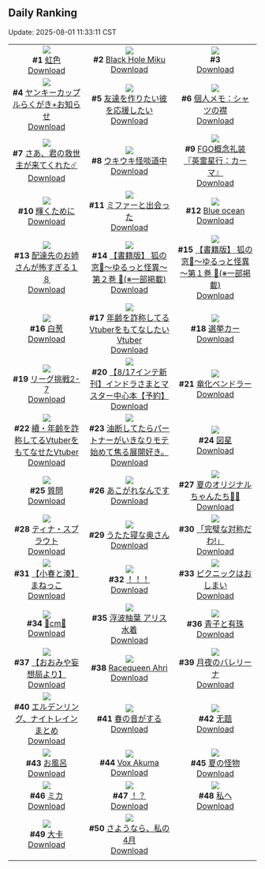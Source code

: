## Daily Ranking
Update: 2025-08-01 11:33:11 CST

|      |      |      |
| :----: | :----: | :----: |
| ![](https://i.pixiv.re/c/240x480/img-master/img/2025/07/29/00/00/21/133229733_p0_master1200.jpg)<br>**#1** [虹色](https://www.pixiv.net/artworks/133229733)<br>[Download](https://i.pixiv.re/img-original/img/2025/07/29/00/00/21/133229733_p0.png) | ![](https://i.pixiv.re/c/240x480/img-master/img/2025/07/29/00/12/05/133230512_p0_master1200.jpg)<br>**#2** [Black Hole Miku](https://www.pixiv.net/artworks/133230512)<br>[Download](https://i.pixiv.re/img-original/img/2025/07/29/00/12/05/133230512_p0.jpg) | ![](https://s.pximg.net/common/images/limit_unviewable_s.png)<br>**#3** [](https://www.pixiv.net/artworks/133286281)<br>[Download](https://s.pximg.net/common/images/limit_unviewable_s.png) |
| ![](https://i.pixiv.re/c/240x480/img-master/img/2025/07/29/20/12/38/133255761_p0_master1200.jpg)<br>**#4** [ヤンキーカップルらくがき+お知らせ](https://www.pixiv.net/artworks/133255761)<br>[Download](https://i.pixiv.re/img-original/img/2025/07/29/20/12/38/133255761_p0.jpg) | ![](https://i.pixiv.re/c/240x480/img-master/img/2025/07/30/17/00/46/133285310_p0_master1200.jpg)<br>**#5** [友達を作りたい彼を応援したい](https://www.pixiv.net/artworks/133285310)<br>[Download](https://i.pixiv.re/img-original/img/2025/07/30/17/00/46/133285310_p0.jpg) | ![](https://i.pixiv.re/c/240x480/img-master/img/2025/07/29/06/00/08/133237442_p0_master1200.jpg)<br>**#6** [個人メモ：シャツの襟](https://www.pixiv.net/artworks/133237442)<br>[Download](https://i.pixiv.re/img-original/img/2025/07/29/06/00/08/133237442_p0.jpg) |
| ![](https://i.pixiv.re/c/240x480/img-master/img/2025/07/29/00/00/15/133229694_p0_master1200.jpg)<br>**#7** [さあ、君の救世主が来てくれた☄️](https://www.pixiv.net/artworks/133229694)<br>[Download](https://i.pixiv.re/img-original/img/2025/07/29/00/00/15/133229694_p0.jpg) | ![](https://i.pixiv.re/c/240x480/img-master/img/2025/07/30/00/00/16/133265318_p0_master1200.jpg)<br>**#8** [ウキウキ怪啖道中](https://www.pixiv.net/artworks/133265318)<br>[Download](https://i.pixiv.re/img-original/img/2025/07/30/00/00/16/133265318_p0.jpg) | ![](https://i.pixiv.re/c/240x480/img-master/img/2025/07/30/13/44/49/133281260_p0_master1200.jpg)<br>**#9** [FGO概念礼装『英霊星行：カーマ』](https://www.pixiv.net/artworks/133281260)<br>[Download](https://i.pixiv.re/img-original/img/2025/07/30/13/44/49/133281260_p0.png) |
| ![](https://i.pixiv.re/c/240x480/img-master/img/2025/07/29/00/00/05/133229607_p0_master1200.jpg)<br>**#10** [輝くために](https://www.pixiv.net/artworks/133229607)<br>[Download](https://i.pixiv.re/img-original/img/2025/07/29/00/00/05/133229607_p0.jpg) | ![](https://i.pixiv.re/c/240x480/img-master/img/2025/07/29/15/32/56/133247768_p0_master1200.jpg)<br>**#11** [ミファーと出会った](https://www.pixiv.net/artworks/133247768)<br>[Download](https://i.pixiv.re/img-original/img/2025/07/29/15/32/56/133247768_p0.jpg) | ![](https://i.pixiv.re/c/240x480/img-master/img/2025/07/30/16/28/01/133284482_p0_master1200.jpg)<br>**#12** [Blue ocean](https://www.pixiv.net/artworks/133284482)<br>[Download](https://i.pixiv.re/img-original/img/2025/07/30/16/28/01/133284482_p0.jpg) |
| ![](https://i.pixiv.re/c/240x480/img-master/img/2025/07/30/13/48/00/133250616_p0_master1200.jpg)<br>**#13** [配達先のお姉さんが怖すぎる１８](https://www.pixiv.net/artworks/133250616)<br>[Download](https://i.pixiv.re/img-original/img/2025/07/30/13/48/00/133250616_p0.jpg) | ![](https://i.pixiv.re/c/240x480/img-master/img/2025/07/30/22/01/18/133296003_p0_master1200.jpg)<br>**#14** [【書籍版】 狐の窓🦊～ゆるっと怪異～第２巻 🫶(※一部掲載)](https://www.pixiv.net/artworks/133296003)<br>[Download](https://i.pixiv.re/img-original/img/2025/07/30/22/01/18/133296003_p0.jpg) | ![](https://i.pixiv.re/c/240x480/img-master/img/2025/07/30/21/54/04/133295572_p0_master1200.jpg)<br>**#15** [【書籍版】 狐の窓🦊～ゆるっと怪異～第１巻 🫶(※一部掲載)](https://www.pixiv.net/artworks/133295572)<br>[Download](https://i.pixiv.re/img-original/img/2025/07/30/21/54/04/133295572_p0.jpg) |
| ![](https://i.pixiv.re/c/240x480/img-master/img/2025/07/30/00/42/14/133267374_p0_master1200.jpg)<br>**#16** [白葱](https://www.pixiv.net/artworks/133267374)<br>[Download](https://i.pixiv.re/img-original/img/2025/07/30/00/42/14/133267374_p0.jpg) | ![](https://i.pixiv.re/c/240x480/img-master/img/2025/07/29/20/59/06/133257469_p0_master1200.jpg)<br>**#17** [年齢を詐称してるVtuberをもてなしたいVtuber](https://www.pixiv.net/artworks/133257469)<br>[Download](https://i.pixiv.re/img-original/img/2025/07/29/20/59/06/133257469_p0.png) | ![](https://i.pixiv.re/c/240x480/img-master/img/2025/07/29/21/05/14/133257894_p0_master1200.jpg)<br>**#18** [選挙カー](https://www.pixiv.net/artworks/133257894)<br>[Download](https://i.pixiv.re/img-original/img/2025/07/29/21/05/14/133257894_p0.jpg) |
| ![](https://i.pixiv.re/c/240x480/img-master/img/2025/07/29/19/43/22/133254593_p0_master1200.jpg)<br>**#19** [リーグ挑戦2-7](https://www.pixiv.net/artworks/133254593)<br>[Download](https://i.pixiv.re/img-original/img/2025/07/29/19/43/22/133254593_p0.png) | ![](https://i.pixiv.re/c/240x480/img-master/img/2025/07/30/20/33/06/133292235_p0_master1200.jpg)<br>**#20** [【8/17インテ新刊】インドラさまとマスター中心本【予約】](https://www.pixiv.net/artworks/133292235)<br>[Download](https://i.pixiv.re/img-original/img/2025/07/30/20/33/06/133292235_p0.jpg) | ![](https://i.pixiv.re/c/240x480/img-master/img/2025/07/29/02/15/01/133234198_p0_master1200.jpg)<br>**#21** [竜化ペンドラー](https://www.pixiv.net/artworks/133234198)<br>[Download](https://i.pixiv.re/img-original/img/2025/07/29/02/15/01/133234198_p0.jpg) |
| ![](https://i.pixiv.re/c/240x480/img-master/img/2025/07/30/21/24/59/133294418_p0_master1200.jpg)<br>**#22** [續・年齢を詐称してるVtuberをもてなせたVtuber](https://www.pixiv.net/artworks/133294418)<br>[Download](https://i.pixiv.re/img-original/img/2025/07/30/21/24/59/133294418_p0.png) | ![](https://i.pixiv.re/c/240x480/img-master/img/2025/07/30/18/29/43/133287885_p0_master1200.jpg)<br>**#23** [油断してたらパートナーがいきなりモテ始めて焦る展開好き。](https://www.pixiv.net/artworks/133287885)<br>[Download](https://i.pixiv.re/img-original/img/2025/07/30/18/29/43/133287885_p0.jpg) | ![](https://i.pixiv.re/c/240x480/img-master/img/2025/07/30/08/31/21/133275687_p0_master1200.jpg)<br>**#24** [図星](https://www.pixiv.net/artworks/133275687)<br>[Download](https://i.pixiv.re/img-original/img/2025/07/30/08/31/21/133275687_p0.jpg) |
| ![](https://i.pixiv.re/c/240x480/img-master/img/2025/07/30/12/22/45/133279645_p0_master1200.jpg)<br>**#25** [質問](https://www.pixiv.net/artworks/133279645)<br>[Download](https://i.pixiv.re/img-original/img/2025/07/30/12/22/45/133279645_p0.png) | ![](https://i.pixiv.re/c/240x480/img-master/img/2025/07/29/23/07/04/133263015_p0_master1200.jpg)<br>**#26** [あこがれなんです](https://www.pixiv.net/artworks/133263015)<br>[Download](https://i.pixiv.re/img-original/img/2025/07/29/23/07/04/133263015_p0.jpg) | ![](https://i.pixiv.re/c/240x480/img-master/img/2025/07/30/00/00/21/133265362_p0_master1200.jpg)<br>**#27** [夏のオリジナルちゃんたち🐤🛟](https://www.pixiv.net/artworks/133265362)<br>[Download](https://i.pixiv.re/img-original/img/2025/07/30/00/00/21/133265362_p0.jpg) |
| ![](https://i.pixiv.re/c/240x480/img-master/img/2025/07/29/00/00/12/133229671_p0_master1200.jpg)<br>**#28** [ティナ・スプラウト](https://www.pixiv.net/artworks/133229671)<br>[Download](https://i.pixiv.re/img-original/img/2025/07/29/00/00/12/133229671_p0.png) | ![](https://i.pixiv.re/c/240x480/img-master/img/2025/07/29/00/01/09/133229901_p0_master1200.jpg)<br>**#29** [うたた寝な奥さん](https://www.pixiv.net/artworks/133229901)<br>[Download](https://i.pixiv.re/img-original/img/2025/07/29/00/01/09/133229901_p0.jpg) | ![](https://i.pixiv.re/c/240x480/img-master/img/2025/07/29/00/00/14/133229690_p0_master1200.jpg)<br>**#30** [「完璧な対称だわ!」](https://www.pixiv.net/artworks/133229690)<br>[Download](https://i.pixiv.re/img-original/img/2025/07/29/00/00/14/133229690_p0.png) |
| ![](https://i.pixiv.re/c/240x480/img-master/img/2025/07/29/20/12/41/133255764_p0_master1200.jpg)<br>**#31** [【小春と湊】まねっこ](https://www.pixiv.net/artworks/133255764)<br>[Download](https://i.pixiv.re/img-original/img/2025/07/29/20/12/41/133255764_p0.png) | ![](https://i.pixiv.re/c/240x480/img-master/img/2025/07/30/00/00/19/133265341_p0_master1200.jpg)<br>**#32** [！！！](https://www.pixiv.net/artworks/133265341)<br>[Download](https://i.pixiv.re/img-original/img/2025/07/30/00/00/19/133265341_p0.png) | ![](https://i.pixiv.re/c/240x480/img-master/img/2025/07/30/11/52/24/133278880_p0_master1200.jpg)<br>**#33** [ピクニックはおしまい](https://www.pixiv.net/artworks/133278880)<br>[Download](https://i.pixiv.re/img-original/img/2025/07/30/11/52/24/133278880_p0.jpg) |
| ![](https://i.pixiv.re/c/240x480/img-master/img/2025/07/29/20/53/44/133257292_p0_master1200.jpg)<br>**#34** [💙cm💙](https://www.pixiv.net/artworks/133257292)<br>[Download](https://i.pixiv.re/img-original/img/2025/07/29/20/53/44/133257292_p0.png) | ![](https://i.pixiv.re/c/240x480/img-master/img/2025/07/29/01/34/05/133233251_p0_master1200.jpg)<br>**#35** [浮波柚葉  アリス水着](https://www.pixiv.net/artworks/133233251)<br>[Download](https://i.pixiv.re/img-original/img/2025/07/29/01/34/05/133233251_p0.png) | ![](https://i.pixiv.re/c/240x480/img-master/img/2025/07/29/12/37/37/133244162_p0_master1200.jpg)<br>**#36** [青子と有珠](https://www.pixiv.net/artworks/133244162)<br>[Download](https://i.pixiv.re/img-original/img/2025/07/29/12/37/37/133244162_p0.png) |
| ![](https://i.pixiv.re/c/240x480/img-master/img/2025/07/30/19/31/47/133289998_p0_master1200.jpg)<br>**#37** [【おおみや妄想局より】](https://www.pixiv.net/artworks/133289998)<br>[Download](https://i.pixiv.re/img-original/img/2025/07/30/19/31/47/133289998_p0.png) | ![](https://i.pixiv.re/c/240x480/img-master/img/2025/07/29/12/56/13/133244556_p0_master1200.jpg)<br>**#38** [Racequeen Ahri](https://www.pixiv.net/artworks/133244556)<br>[Download](https://i.pixiv.re/img-original/img/2025/07/29/12/56/13/133244556_p0.jpg) | ![](https://i.pixiv.re/c/240x480/img-master/img/2025/07/29/03/19/31/133235335_p0_master1200.jpg)<br>**#39** [月夜のバレリーナ](https://www.pixiv.net/artworks/133235335)<br>[Download](https://i.pixiv.re/img-original/img/2025/07/29/03/19/31/133235335_p0.jpg) |
| ![](https://i.pixiv.re/c/240x480/img-master/img/2025/07/29/14/23/29/133246327_p0_master1200.jpg)<br>**#40** [エルデンリング、ナイトレインまとめ](https://www.pixiv.net/artworks/133246327)<br>[Download](https://i.pixiv.re/img-original/img/2025/07/29/14/23/29/133246327_p0.png) | ![](https://i.pixiv.re/c/240x480/img-master/img/2025/07/29/23/05/17/133262934_p0_master1200.jpg)<br>**#41** [春の音がする](https://www.pixiv.net/artworks/133262934)<br>[Download](https://i.pixiv.re/img-original/img/2025/07/29/23/05/17/133262934_p0.jpg) | ![](https://i.pixiv.re/c/240x480/img-master/img/2025/07/30/02/19/12/133270021_p0_master1200.jpg)<br>**#42** [无题](https://www.pixiv.net/artworks/133270021)<br>[Download](https://i.pixiv.re/img-original/img/2025/07/30/02/19/12/133270021_p0.jpg) |
| ![](https://i.pixiv.re/c/240x480/img-master/img/2025/07/30/07/00/04/133274041_p0_master1200.jpg)<br>**#43** [お風呂](https://www.pixiv.net/artworks/133274041)<br>[Download](https://i.pixiv.re/img-original/img/2025/07/30/07/00/04/133274041_p0.png) | ![](https://i.pixiv.re/c/240x480/img-master/img/2025/07/29/02/31/25/133234523_p0_master1200.jpg)<br>**#44** [Vox Akuma](https://www.pixiv.net/artworks/133234523)<br>[Download](https://i.pixiv.re/img-original/img/2025/07/29/02/31/25/133234523_p0.png) | ![](https://i.pixiv.re/c/240x480/img-master/img/2025/07/29/19/04/47/133253341_p0_master1200.jpg)<br>**#45** [夏の怪物](https://www.pixiv.net/artworks/133253341)<br>[Download](https://i.pixiv.re/img-original/img/2025/07/29/19/04/47/133253341_p0.jpg) |
| ![](https://i.pixiv.re/c/240x480/img-master/img/2025/07/30/00/00/08/133265252_p0_master1200.jpg)<br>**#46** [ミカ](https://www.pixiv.net/artworks/133265252)<br>[Download](https://i.pixiv.re/img-original/img/2025/07/30/00/00/08/133265252_p0.jpg) | ![](https://i.pixiv.re/c/240x480/img-master/img/2025/07/29/19/07/24/133253424_p0_master1200.jpg)<br>**#47** [！？](https://www.pixiv.net/artworks/133253424)<br>[Download](https://i.pixiv.re/img-original/img/2025/07/29/19/07/24/133253424_p0.jpg) | ![](https://i.pixiv.re/c/240x480/img-master/img/2025/07/29/23/01/49/133262819_p0_master1200.jpg)<br>**#48** [私へ](https://www.pixiv.net/artworks/133262819)<br>[Download](https://i.pixiv.re/img-original/img/2025/07/29/23/01/49/133262819_p0.jpg) |
| ![](https://i.pixiv.re/c/240x480/img-master/img/2025/07/30/21/17/53/133294134_p0_master1200.jpg)<br>**#49** [大卡](https://www.pixiv.net/artworks/133294134)<br>[Download](https://i.pixiv.re/img-original/img/2025/07/30/21/17/53/133294134_p0.jpg) | ![](https://i.pixiv.re/c/240x480/img-master/img/2025/07/29/23/06/10/133262969_p0_master1200.jpg)<br>**#50** [さようなら、私の4月](https://www.pixiv.net/artworks/133262969)<br>[Download](https://i.pixiv.re/img-original/img/2025/07/29/23/06/10/133262969_p0.jpg) |
|      |
